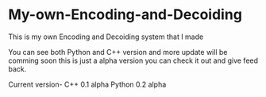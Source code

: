 # My-own-Encoding-and-Decoiding
This is my own Encoding and Decoiding system that I made

You can see both Python and C++ version and more update will be comming soon this is just a alpha version you can check it out and give feed back.

Current version- C++ 0.1 alpha Python 0.2 alpha
